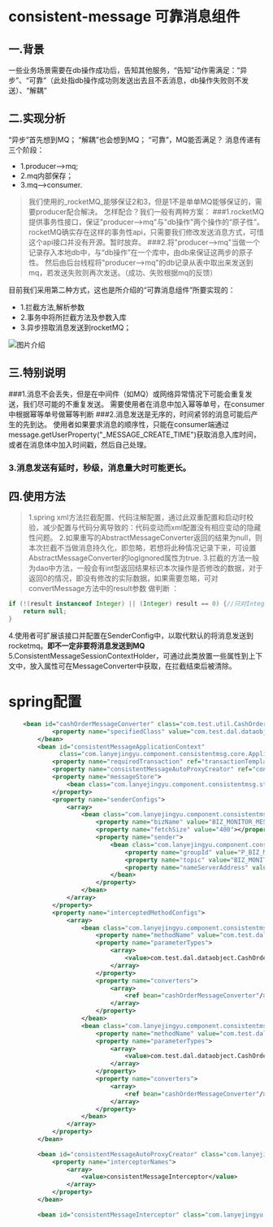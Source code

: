 # consistent-message 可靠消息组件
## 一.背景
一些业务场景需要在db操作成功后，告知其他服务，“告知”动作需满足：“异步”、“可靠”（此处指db操作成功则发送出去且不丢消息，db操作失败则不发送）、“解耦”
## 二.实现分析
“异步”首先想到MQ；
“解耦”也会想到MQ；
“可靠”，MQ能否满足？
消息传递有三个阶段：
+ 1.producer—>mq; 
+ 2.mq内部保存；
+ 3.mq—>consumer.
         
>我们使用的_rocketMQ_能够保证2和3，但是1不是单单MQ能够保证的，需要producer配合解决。
>怎样配合？我们一般有两种方案：
>###1.rocketMQ提供事务性接口，保证"producer–>mq"与"db操作"两个操作的“原子性”。
>rocketMQ确实存在这样的事务性api，只需要我们修改发送消息方式，可惜这个api接口并没有开源。暂时放弃。
>###2.将"producer–>mq"当做一个记录存入本地db中，与“db操作”在一个库中，由db来保证这两步的原子性。
>然后由后台线程将"producer–>mq"的db记录从表中取出来发送到mq，若发送失败则再次发送。（成功、失败根据mq的反馈）
    
目前我们采用第二种方式，这也是所介绍的“可靠消息组件”所要实现的：
+ 1.拦截方法,解析参数
+ 2.事务中将所拦截方法及参数入库
+ 3.异步捞取消息发送到rocketMQ；

![图片介绍](https://github.com/lanyejingyu/consistent-message/blob/master/doc/consistentmessage.png)

## 三.特别说明
###1.消息不会丢失，但是在中间件（如MQ）或网络异常情况下可能会重复发送，我们尽可能的不重复发送。
   需要使用者在消息中加入幂等单号，在consumer中根据幂等单号做幂等判断
###2.消息发送是无序的，时间紧邻的消息可能后产生的先到达。
   使用者如果要求消息的顺序性，只能在consumer端通过message.getUserProperty("_MESSAGE_CREATE_TIME")获取消息入库时间，或者在消息体中加入时间戳，然后自己处理。
### 3.消息发送有延时，秒级，消息量大时可能更长。

## 四.使用方法

>1.spring xml方法拦截配置、代码注解配置，通过此双重配置和启动时校验，减少配置与代码分离导致的：代码变动而xml配置没有相应变动的隐藏性问题。
2.如果重写的AbstractMessageConverter返回的结果为null，则本次拦截不当做消息持久化，即忽略，若想将此种情况记录下来，可设置AbstractMessageConverter的logIgnored属性为true.
3.拦截的方法一般为dao中方法，一般会有int型返回结果标识本次操作是否修改的数据，对于返回0的情况，即没有修改的实际数据，如果需要忽略，可对convertMessage方法中的result参数
做判断 ：
```java
if (!(result instanceof Integer) || (Integer) result == 0) {//只对Integer类型做判断,因为mybatis dml操作返回的都是int类型
    return null;
}
```
4.使用者可扩展该接口并配置在SenderConfig中，以取代默认的将消息发送到rocketmq。__即不一定非要将消息发送到MQ__
5.ConsistentMessageSessionContextHolder，可通过此类放置一些属性到上下文中，放入属性可在MessageConverter中获取，在拦截结束后被清除。


# spring配置
```xml
	<bean id="cashOrderMessageConverter" class="com.test.util.CashOrderMessageConverter">
            <property name="specifiedClass" value="com.test.dal.dataobject.CashOrder"/>
        </bean>
        <bean id="consistentMessageApplicationContext"
              class="com.lanyejingyu.component.consistentmsg.core.ApplicationContext">
            <property name="requiredTransaction" ref="transactionTemplate"/>
            <property name="consistentMessageAutoProxyCreator" ref="consistentMessageAutoProxyCreator"/>
            <property name="messageStore">
                <bean class="com.lanyejingyu.component.consistentmsg.store.DefaultDBStore"/>
            </property>
            <property name="senderConfigs">
                <array>
                    <bean class="com.lanyejingyu.component.consistentmsg.config.SenderConfig">
                        <property name="bizName" value="BIZ_MONITOR_MESSAGE"/>
                        <property name="fetchSize" value="400"></property>
                        <property name="sender">
                            <bean class="com.lanyejingyu.component.consistentmsg.sender.RocketMQSender">
                                <property name="groupId" value="P_BIZ_MONITOR_MESSAGE_PAY"/>
                                <property name="topic" value="BIZ_MONITOR_MESSAGE"/>
                                <property name="nameServerAddress" value="${rocket.mq.namesrvAddr}"/>
                            </bean>
                        </property>
                    </bean>
                </array>
            </property>
            <property name="interceptedMethodConfigs">
                <array>
                    <bean class="com.lanyejingyu.component.consistentmsg.config.InterceptedMethodConfig">
                        <property name="methodName" value="com.test.dal.dao.impl.CashOrderDAOImpl.insert"/>
                        <property name="parameterTypes">
                            <array>
                                <value>com.test.dal.dataobject.CashOrder</value>
                            </array>
                        </property>
                        <property name="converters">
                            <array>
                                <ref bean="cashOrderMessageConverter"/>
                            </array>
                        </property>
                    </bean>
                    <bean class="com.lanyejingyu.component.consistentmsg.config.InterceptedMethodConfig">
                        <property name="methodName" value="com.test.dal.dao.impl.CashOrderDAOImpl.updateById"/>
                        <property name="parameterTypes">
                            <array>
                                <value>com.test.dal.dataobject.CashOrder</value>
                            </array>
                        </property>
                        <property name="converters">
                            <array>
                                <ref bean="cashOrderMessageConverter"/>
                            </array>
                        </property>
                    </bean>
                </array>
            </property>
        </bean>
    
        <bean id="consistentMessageAutoProxyCreator" class="com.lanyejingyu.component.consistentmsg.intercept.ConsistentMessageAutoProxyCreator">
            <property name="interceptorNames">
                <array>
                    <value>consistentMessageInterceptor</value>
                </array>
            </property>
        </bean>
    
        <bean id="consistentMessageInterceptor" class="com.lanyejingyu.component.consistentmsg.intercept.ConsistentMessageInterceptor"/>

```